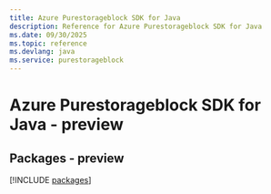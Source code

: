 ```yaml
---
title: Azure Purestorageblock SDK for Java
description: Reference for Azure Purestorageblock SDK for Java
ms.date: 09/30/2025
ms.topic: reference
ms.devlang: java
ms.service: purestorageblock
---
```

# Azure Purestorageblock SDK for Java - preview
## Packages - preview
[!INCLUDE [packages](purestorageblock-index.md)]